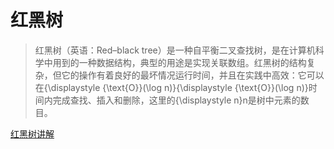 # 红黑树

> 红黑树（英语：Red–black tree）是一种自平衡二叉查找树，是在计算机科学中用到的一种数据结构，典型的用途是实现关联数组。红黑树的结构复杂，但它的操作有着良好的最坏情况运行时间，并且在实践中高效：它可以在{\displaystyle {\text{O}}(\log n)}{\displaystyle {\text{O}}(\log n)}时间内完成查找、插入和删除，这里的{\displaystyle n}n是树中元素的数目。

[红黑树讲解](https://www.youtube.com/watch?v=D0sTAhcSy0s)